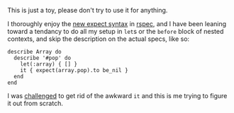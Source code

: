 This is just a toy, please don't try to use it for anything.

I thoroughly enjoy the [new expect syntax](http://myronmars.to/n/dev-blog/2012/06/rspecs-new-expectation-syntax) in [rspec](http://rspec.info/), and I have been leaning toward a tendancy to do all my setup in `let`s or the `before` block of nested contexts, and skip the description on the actual specs, like so:

    describe Array do
      describe '#pop' do
        let(:array) { [] }
        it { expect(array.pop).to be_nil }
      end
    end

I was [challenged](https://twitter.com/rtlechow/status/420635815912296449) to get rid of the awkward `it` and this is me trying to figure it out from scratch.
